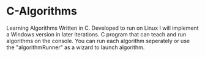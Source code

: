 # C-Algorithms
Learning Algorithms Written in C.
Developed to run on Linux I will implement a Windows version in later iterations.
C program that can teach and run algorithms on the console. You can run each algorithm seperately
or use the "algorithmRunner" as a wizard to launch algorithm. 
